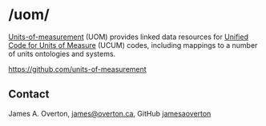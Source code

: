# /uom/

[Units-of-measurement](https://units-of-measurement.org/) (UOM) provides linked data 
resources for [Unified Code for Units of Measure](https://ucum.org) (UCUM) codes,
including mappings to a number of units ontologies and systems.

<https://github.com/units-of-measurement>

## Contact

James A. Overton, [james@overton.ca](mailto:james@overton.ca), GitHub [jamesaoverton](https://github.com/jamesaoverton)
